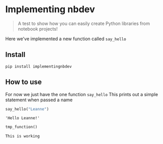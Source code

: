<!--

#################################################
### THIS FILE WAS AUTOGENERATED! DO NOT EDIT! ###
#################################################
# file to edit: index.ipynb
# command to build the docs after a change: nbdev_build_docs

-->

# Implementing nbdev

> A test to show how you can easily create Python libraries from notebook projects!


Here we've implemented a new function called `say_hello`

## Install

`pip install implementingnbdev`

## How to use

For now we just have the one function `say_hello`
This prints out a simple statement when passed a name
<div class="codecell" markdown="1">
<div class="input_area" markdown="1">

```python
say_hello("Leanne")
```

</div>
<div class="output_area" markdown="1">




    'Hello Leanne!'



</div>

</div>
<div class="codecell" markdown="1">
<div class="input_area" markdown="1">

```python
tmp_function()
```

</div>
<div class="output_area" markdown="1">

    This is working


</div>

</div>
